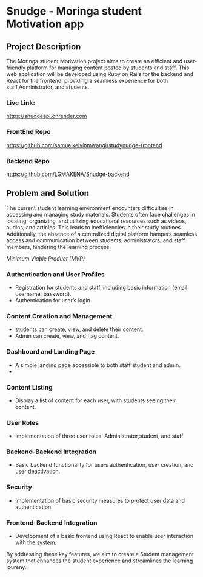 # Snudge - Moringa student Motivation app

## Project Description

The Moringa student Motivation  project aims to create an efficient and user-friendly platform for managing content posted by students and staff. This web application will be developed using Ruby on Rails for the backend and React for the frontend, providing a seamless experience for both staff,Administrator, and students.

### Live Link:

https://snudgeapi.onrender.com

### FrontEnd Repo

https://github.com/samuelkelvinmwangi/studynudge-frontend

### Backend Repo

https://github.com/LGMAKENA/Snudge-backend

## Problem and Solution

The current student learning environment encounters difficulties in accessing and managing study materials. Students often face challenges in locating, organizing, and utilizing educational resources such as videos, audios, and articles. This leads to inefficiencies in their study routines. Additionally, the absence of a centralized digital platform hampers seamless access and communication between students, administrators, and staff members, hindering the learning process.


*Minimum Viable Product (MVP)*

### Authentication and User Profiles

- Registration for students and staff, including basic information (email, username, password).
- Authentication for user’s login.

### Content Creation and Management

- students can create, view, and delete their content.
- Admin can create, view, and flag content.

### Dashboard and Landing Page

- A simple landing page accessible to both staff student and admin.
-

### Content Listing

- Display a list of content for each user, with students seeing their content.

### User Roles

- Implementation of three user roles: Administrator,student, and staff

### Backend-Backend Integration

- Basic backend functionality for users authentication, user creation, and user deactivation.

### Security

- Implementation of basic security measures to protect user data and authentication.

### Frontend-Backend Integration

- Development of a basic frontend using React to enable user interaction with the system.


By addressing these key features, we aim to create a Student management system that enhances the student experience and streamlines the learning joureny.
